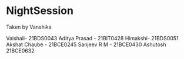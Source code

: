 # NightSession

Taken by Vanshika

Vaishali- 21BDS0043
Aditya Prasad - 21BIT0428
Himakshi- 21BDS0051
Akshat Chaube - 21BCE0245
Sanjeev R M - 21BCE0430
Ashutosh 21BCE0632
